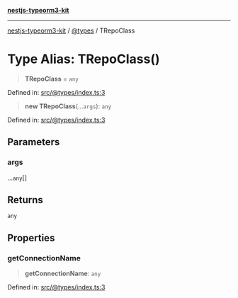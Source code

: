 [**nestjs-typeorm3-kit**](../../README.md)

***

[nestjs-typeorm3-kit](../../README.md) / [@types](../README.md) / TRepoClass

# Type Alias: TRepoClass()

> **TRepoClass** = `any`

Defined in: [src/@types/index.ts:3](https://github.com/x302502/nestjs-typeorm3-kit/blob/6ef69742f766c1a8d18cd622a628a96085a8d4cc/src/@types/index.ts#L3)

> **new TRepoClass**(...`args`): `any`

Defined in: [src/@types/index.ts:3](https://github.com/x302502/nestjs-typeorm3-kit/blob/6ef69742f766c1a8d18cd622a628a96085a8d4cc/src/@types/index.ts#L3)

## Parameters

### args

...`any`[]

## Returns

`any`

## Properties

### getConnectionName

> **getConnectionName**: `any`

Defined in: [src/@types/index.ts:3](https://github.com/x302502/nestjs-typeorm3-kit/blob/6ef69742f766c1a8d18cd622a628a96085a8d4cc/src/@types/index.ts#L3)
